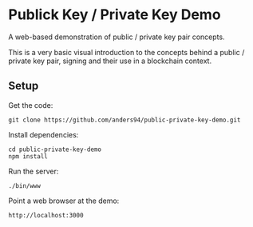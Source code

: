 # Publick Key / Private Key Demo
A web-based demonstration of public / private key pair concepts.

This is a very basic visual introduction to the concepts behind a public / private key pair, signing and their use in a blockchain context.

## Setup
Get the code:

```
git clone https://github.com/anders94/public-private-key-demo.git
```

Install dependencies:

```
cd public-private-key-demo
npm install
```
Run the server:

```
./bin/www
```

Point a web browser at the demo:

```
http://localhost:3000
```
